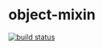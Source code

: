 object-mixin
============

[![build status](https://secure.travis-ci.org/WebReflection/object-mixin.png)](http://travis-ci.org/WebReflection/object-mixin)

